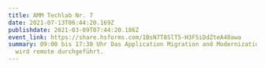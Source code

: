 ```yaml
---
title: AMM Techlab Nr. 7
date: 2021-07-13T06:44:20.169Z
publishdate: 2021-03-09T07:44:20.186Z
event_link: https://share.hsforms.com/1BsN7T8SlT5-H3F5iDdZteA48awa
summary: 09:00 bis 17:30 Uhr Das Application Migration and Modernization Techlab
  wird remote durchgeführt.
---
```


